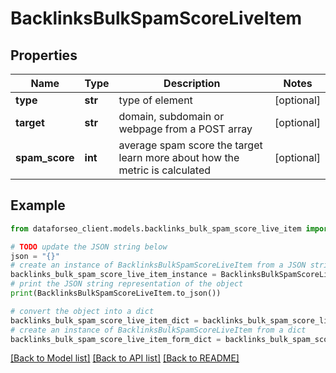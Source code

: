 # BacklinksBulkSpamScoreLiveItem


## Properties

Name | Type | Description | Notes
------------ | ------------- | ------------- | -------------
**type** | **str** | type of element | [optional] 
**target** | **str** | domain, subdomain or webpage from a POST array | [optional] 
**spam_score** | **int** | average spam score the target learn more about how the metric is calculated | [optional] 

## Example

```python
from dataforseo_client.models.backlinks_bulk_spam_score_live_item import BacklinksBulkSpamScoreLiveItem

# TODO update the JSON string below
json = "{}"
# create an instance of BacklinksBulkSpamScoreLiveItem from a JSON string
backlinks_bulk_spam_score_live_item_instance = BacklinksBulkSpamScoreLiveItem.from_json(json)
# print the JSON string representation of the object
print(BacklinksBulkSpamScoreLiveItem.to_json())

# convert the object into a dict
backlinks_bulk_spam_score_live_item_dict = backlinks_bulk_spam_score_live_item_instance.to_dict()
# create an instance of BacklinksBulkSpamScoreLiveItem from a dict
backlinks_bulk_spam_score_live_item_form_dict = backlinks_bulk_spam_score_live_item.from_dict(backlinks_bulk_spam_score_live_item_dict)
```
[[Back to Model list]](../README.md#documentation-for-models) [[Back to API list]](../README.md#documentation-for-api-endpoints) [[Back to README]](../README.md)


